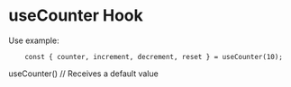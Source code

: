 # useCounter Hook

Use example:
```
    const { counter, increment, decrement, reset } = useCounter(10);
```

useCounter() // Receives a default value